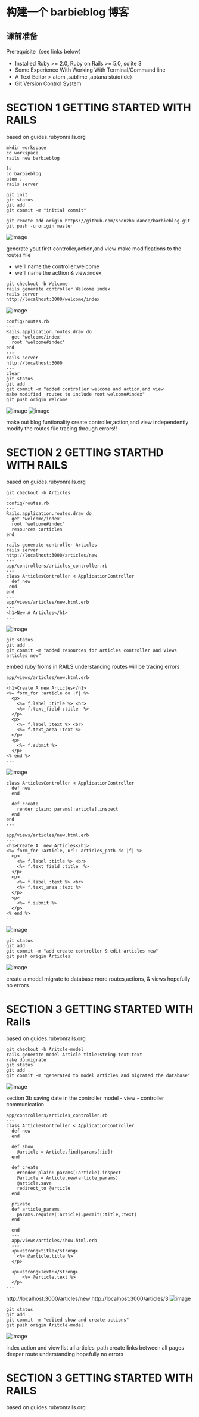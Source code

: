 # 构建一个 barbieblog 博客

## 课前准备

Prerequisite（see links below）

+ Installed Ruby >= 2.0, Ruby on Rails >= 5.0, sqlite 3
+ Some Experience With Working With Terminal/Command line
+ A Text Editor > atom ,sublime ,aptana stuio(ide）
+ Git Version Control System

# SECTION 1 GETTING STARTED WITH RAILS
based on guides.rubyonrails.org

```
mkdir workspace
cd workspace
rails new barbieblog

ls
cd barbieblog
atom .
rails server

git init
git status
git add .
git commit -m "initial commit"

git remote add origin https://github.com/shenzhoudance/barbieblog.git
git push -u origin master
```
![image](https://ws3.sinaimg.cn/large/006tNc79gy1fq45qbb7uij30wk0qm17q.jpg)


generate yout first controller,action,and view
make modifications to the routes file

+ we'll name the controller:welcome
+ we'll name the acttion & view:index

```
git checkout -b Welcome
rails generate controller Welcome index
rails server
http://localhost:3000/welcome/index
```
![image](https://ws2.sinaimg.cn/large/006tNc79gy1fq4613xu60j30qw09gwf8.jpg)
```
config/routes.rb
---
Rails.application.routes.draw do
  get 'welcome/index'
  root 'welcome#index'
end
---
rails server
http://localhost:3000
---
clear
git status
git add .
git commit -m "added controller welcome and action,and view
make modified  routes to include root welcome#index"
git push origin Welcome
```
![image](https://ws3.sinaimg.cn/large/006tNc79gy1fq463pfjf9j30oy0a63z3.jpg)
![image](https://ws4.sinaimg.cn/large/006tNc79gy1fq468w3tblj31hm0xown3.jpg)

make out blog funtionality
create controller,action,and view independently
modify the routes file
tracing through errors!!

# SECTION 2 GETTING STARTHD WITH RAILS
based on guides.rubyonrails.org
```
git checkout -b Articles
---
config/routes.rb
---
Rails.application.routes.draw do
  get 'welcome/index'
  root 'welcome#index'
  resources :articles
end

rails generate controller Articles
rails server
http://localhost:3000/articles/new
---
app/controllers/articles_controller.rb
---
class ArticlesController < ApplicationController
  def new
 end
end
---
app/views/articles/new.html.erb
---
<h1>New A Articles</h1>
---
```
![image](https://ws2.sinaimg.cn/large/006tNc79gy1fq46osf75yj30im062mxi.jpg)

```
git status
git add .
git commit -m "added resources for articles controller and views articles new"
```

embed ruby
froms in RAILS
understanding routes
will be tracing errors

```
app/views/articles/new.html.erb
---
<h1>Create A new Articles</h1>
<%= form_for :article do |f| %>
  <p>
    <%= f.label :title %> <br>
    <%= f.text_field :title  %>
  </p>
  <p>
    <%= f.label :text %> <br>
    <%= f.text_area :text %>
  </p>
  <p>
    <%= f.submit %>
  </p>
<% end %>
---
```
![image](https://ws1.sinaimg.cn/large/006tNc79gy1fq47clraxxj30sy0dmwfb.jpg)

```
class ArticlesController < ApplicationController
  def new
  end

  def create
    render plain: params[:article].inspect
  end
end
---

app/views/articles/new.html.erb
---
<h1>Create A  new Articles</h1>
<%= form_for :article, url: articles_path do |f| %>
  <p>
    <%= f.label :title %> <br>
    <%= f.text_field :title  %>
  </p>
  <p>
    <%= f.label :text %> <br>
    <%= f.text_area :text %>
  </p>
  <p>
    <%= f.submit %>
  </p>
<% end %>
---
```
![image](https://ws3.sinaimg.cn/large/006tNc79gy1fq47lo5e00j319a078dgt.jpg)

```
git status
git add .
git commit -m "add create controller & edit articles new"
git push origin Articles
```
![image](https://ws1.sinaimg.cn/large/006tNc79gy1fq47px9jrtj31fi0vq10h.jpg)


create a model
migrate to database
more routes,actions, & views
hopefully no errors

# SECTION 3 GETTING STARTED WITH Rails
based on guides.rubyonrails.org

```
git checkout -b Aritcle-model
rails generate model Article title:string text:text
rake db:migrate
git status
git add .
git commit -m "generated to model articles and migrated the database"
```
![image](https://ws4.sinaimg.cn/large/006tNc79gy1fq4ag67mtaj31kw10vguz.jpg)

section 3b
saving date in the controller
model - view - controller
communication
```
app/controllers/articles_controller.rb
---
class ArticlesController < ApplicationController
  def new
  end

  def show
    @article = Article.find(params[:id])
  end

  def create
    #render plain: params[:article].inspect
    @article = Article.new(article_params)
    @article.save
    redirect_to @article
  end

  private
  def article_params
    params.require(:article).permit(:title,:text)
  end

  end
  ---
  app/views/articles/show.html.erb
  ---
  <p><strong>title</strong>
    <%= @article.title %>
  </p>

  <p><strong>Text:</strong>
      <%= @article.text %>
  </p>
---
```
http://localhost:3000/articles/new
http://localhost:3000/articles/3
![image](https://ws4.sinaimg.cn/large/006tNc79gy1fq4aw1bt7xj30lk0723z4.jpg)
```
git status
git add .
git commit -m "edited show and create actions"
git push origin Aritcle-model  
```
![image](https://ws2.sinaimg.cn/large/006tNc79gy1fq4ayrmtq2j31ek0nyjxf.jpg)

index action and view list all articles_path
create links between all pages
deeper route understanding
hopefully no errors

# SECTION 3 GETTING STARTED WITH RAILS
based on guides.rubyonrails.org

```
